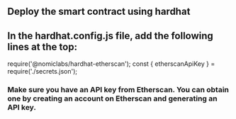 ## Deploy the smart contract using hardhat

## In the hardhat.config.js file, add the following lines at the top:

require('@nomiclabs/hardhat-etherscan');
const { etherscanApiKey } = require('./secrets.json');

### Make sure you have an API key from Etherscan. You can obtain one by creating an account on Etherscan and generating an API key.


